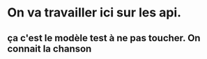 # On va travailler ici sur les api.

## ça c'est le modèle test à ne pas toucher. On connait la chanson
